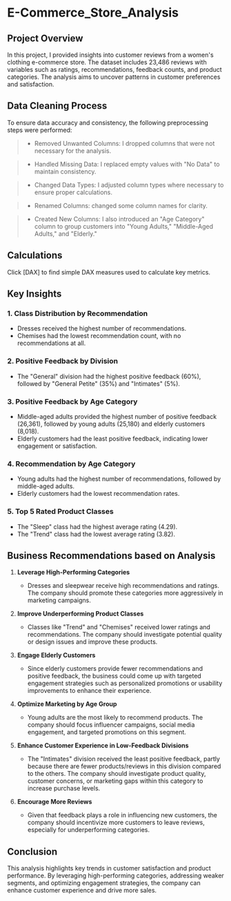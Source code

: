 # E-Commerce_Store_Analysis

## Project Overview

In this project, I provided insights into customer reviews from a women's clothing e-commerce store. The dataset includes 23,486 reviews with variables such as ratings, recommendations, feedback counts, and product categories. The analysis aims to uncover patterns in customer preferences and satisfaction.

## Data Cleaning Process

To ensure data accuracy and consistency, the following preprocessing steps were performed:

> * Removed Unwanted Columns: I dropped columns that were not necessary for the analysis.

> * Handled Missing Data: I replaced empty values with "No Data" to maintain consistency.

> * Changed Data Types: I adjusted column types where necessary to ensure proper calculations.

> * Renamed Columns: changed some column names for clarity.

> * Created New Columns: I also introduced an "Age Category" column to group customers into "Young Adults," "Middle-Aged Adults," and "Elderly."


## Calculations

Click [DAX] to find simple DAX measures used to calculate key metrics.


## Key Insights

### 1. Class Distribution by Recommendation
- Dresses received the highest number of recommendations.
- Chemises had the lowest recommendation count, with no recommendations at all.

### 2. Positive Feedback by Division
- The "General" division had the highest positive feedback (60%), followed by "General Petite" (35%) and "Intimates" (5%).

### 3. Positive Feedback by Age Category
- Middle-aged adults provided the highest number of positive feedback (26,361), followed by young adults (25,180) and elderly customers (8,018). 
- Elderly customers had the least positive feedback, indicating lower engagement or satisfaction.

### 4. Recommendation by Age Category
- Young adults had the highest number of recommendations, followed by middle-aged adults.
- Elderly customers had the lowest recommendation rates.

### 5. Top 5 Rated Product Classes
- The "Sleep" class had the highest average rating (4.29).
- The "Trend" class had the lowest average rating (3.82).

## Business Recommendations based on Analysis

1. **Leverage High-Performing Categories**
   - Dresses and sleepwear receive high recommendations and ratings. The company should promote these categories more aggressively in marketing campaigns.

2. **Improve Underperforming Product Classes**
   - Classes like "Trend" and "Chemises" received lower ratings and recommendations. The company should investigate potential quality or design issues and improve these products.

3. **Engage Elderly Customers**
   - Since elderly customers provide fewer recommendations and positive feedback, the business could come up with targeted engagement strategies such as personalized promotions or usability improvements to enhance their experience.

4. **Optimize Marketing by Age Group**
   - Young adults are the most likely to recommend products. The company should focus influencer campaigns, social media engagement, and targeted promotions on this segment.

5. **Enhance Customer Experience in Low-Feedback Divisions**
   - The "Intimates" division received the least positive feedback, partly because there are fewer products/reviews in this division compared to the others. The company should investigate product quality, customer concerns, or marketing gaps within this category to increase purchase levels.

6. **Encourage More Reviews**
   - Given that feedback plays a role in influencing new customers, the company should incentivize more customers to leave reviews, especially for underperforming categories.

## Conclusion
This analysis highlights key trends in customer satisfaction and product performance. By leveraging high-performing categories, addressing weaker segments, and optimizing engagement strategies, the company can enhance customer experience and drive more sales.



